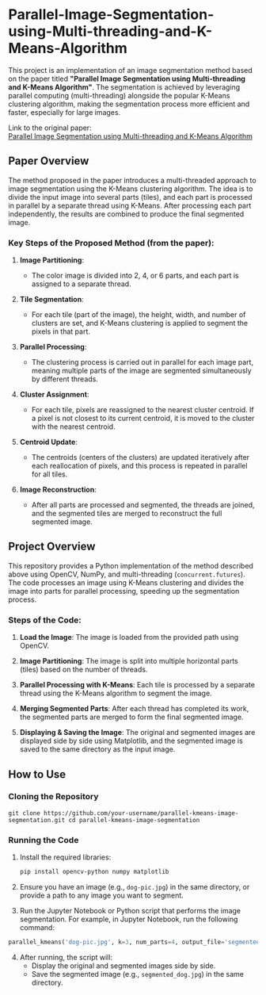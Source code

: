 # Parallel-Image-Segmentation-using-Multi-threading-and-K-Means-Algorithm

This project is an implementation of an image segmentation method based on the paper titled **"Parallel Image Segmentation using Multi-threading and K-Means Algorithm"**. The segmentation is achieved by leveraging parallel computing (multi-threading) alongside the popular K-Means clustering algorithm, making the segmentation process more efficient and faster, especially for large images.

Link to the original paper:  
[Parallel Image Segmentation using Multi-threading and K-Means Algorithm](https://www.researchgate.net/publication/267329073_Parallel_image_segmentation_using_multi-threading_and_k-means_algorithm)

## Paper Overview

The method proposed in the paper introduces a multi-threaded approach to image segmentation using the K-Means clustering algorithm. The idea is to divide the input image into several parts (tiles), and each part is processed in parallel by a separate thread using K-Means. After processing each part independently, the results are combined to produce the final segmented image.

### Key Steps of the Proposed Method (from the paper):
1. **Image Partitioning**: 
   - The color image is divided into 2, 4, or 6 parts, and each part is assigned to a separate thread.
   
2. **Tile Segmentation**:
   - For each tile (part of the image), the height, width, and number of clusters are set, and K-Means clustering is applied to segment the pixels in that part.
   
3. **Parallel Processing**:
   - The clustering process is carried out in parallel for each image part, meaning multiple parts of the image are segmented simultaneously by different threads.
   
4. **Cluster Assignment**:
   - For each tile, pixels are reassigned to the nearest cluster centroid. If a pixel is not closest to its current centroid, it is moved to the cluster with the nearest centroid.
   
5. **Centroid Update**:
   - The centroids (centers of the clusters) are updated iteratively after each reallocation of pixels, and this process is repeated in parallel for all tiles.

6. **Image Reconstruction**:
   - After all parts are processed and segmented, the threads are joined, and the segmented tiles are merged to reconstruct the full segmented image.

## Project Overview

This repository provides a Python implementation of the method described above using OpenCV, NumPy, and multi-threading (`concurrent.futures`). The code processes an image using K-Means clustering and divides the image into parts for parallel processing, speeding up the segmentation process.

### Steps of the Code:
1. **Load the Image**: The image is loaded from the provided path using OpenCV.
   
2. **Image Partitioning**: The image is split into multiple horizontal parts (tiles) based on the number of threads.
   
3. **Parallel Processing with K-Means**: Each tile is processed by a separate thread using the K-Means algorithm to segment the image.
   
4. **Merging Segmented Parts**: After each thread has completed its work, the segmented parts are merged to form the final segmented image.

5. **Displaying & Saving the Image**: The original and segmented images are displayed side by side using Matplotlib, and the segmented image is saved to the same directory as the input image.

## How to Use

### Cloning the Repository
`
git clone https://github.com/your-username/parallel-kmeans-image-segmentation.git
cd parallel-kmeans-image-segmentation
`

### Running the Code
1. Install the required libraries:
   ```bash
   pip install opencv-python numpy matplotlib
   ```

2. Ensure you have an image (e.g., `dog-pic.jpg`) in the same directory, or provide a path to any image you want to segment.

3. Run the Jupyter Notebook or Python script that performs the image segmentation. For example, in Jupyter Notebook, run the following command:

```python
parallel_kmeans('dog-pic.jpg', k=3, num_parts=4, output_file='segmented_dog.jpg')
```

4. After running, the script will:
   - Display the original and segmented images side by side.
   - Save the segmented image (e.g., `segmented_dog.jpg`) in the same directory.
